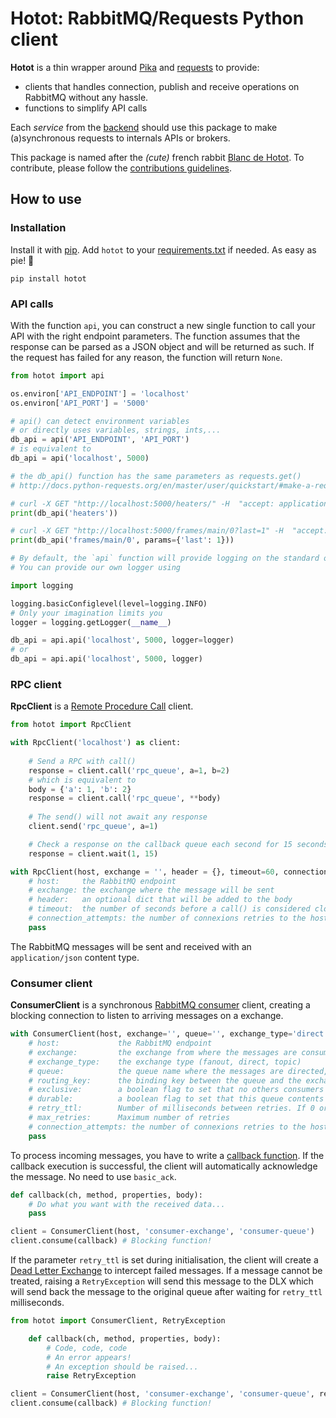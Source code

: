 # Hotot: RabbitMQ/Requests Python client

**Hotot** is a thin wrapper around [Pika](https://github.com/pika/pika) and [requests](http://docs.python-requests.org/en/master/) to provide: 
* clients that handles connection, publish and receive operations on RabbitMQ without any hassle.
* functions to simplify API calls

Each *service* from the [backend](https://gitlab.lancey.fr/nuage/backend) should use this package to make (a)synchronous requests to internals APIs or brokers.

This package is named after the *(cute)* french rabbit [Blanc de Hotot](https://en.wikipedia.org/wiki/Blanc_de_Hotot). To contribute, please follow the [contributions guidelines](CONTRIBUTING.md).

## How to use


### Installation

Install it with [pip](https://pypi.org/project/pip/). Add `hotot` to your [requirements.txt](https://pip.pypa.io/en/stable/user_guide/#id1) if needed. As easy as pie! 🥧

```
pip install hotot
```


### API calls

With the function `api`, you can construct a new single function to call your API with the right endpoint parameters. The function assumes that the response can be parsed as a JSON object and will be returned as such. If the request has failed for any reason, the function will return `None`.

``` python
from hotot import api

os.environ['API_ENDPOINT'] = 'localhost'
os.environ['API_PORT'] = '5000'

# api() can detect environment variables 
# or directly uses variables, strings, ints,...
db_api = api('API_ENDPOINT', 'API_PORT')
# is equivalent to
db_api = api('localhost', 5000)

# the db_api() function has the same parameters as requests.get()
# http://docs.python-requests.org/en/master/user/quickstart/#make-a-request

# curl -X GET "http://localhost:5000/heaters/" -H  "accept: application/json"
print(db_api('heaters')) 

# curl -X GET "http://localhost:5000/frames/main/0?last=1" -H  "accept: application/json"
print(db_api('frames/main/0', params={'last': 1}))

# By default, the `api` function will provide logging on the standard output to the `ERROR` level. 
# You can provide our own logger using

import logging

logging.basicConfiglevel(level=logging.INFO)
# Only your imagination limits you
logger = logging.getLogger(__name__)

db_api = api.api('localhost', 5000, logger=logger)
# or 
db_api = api.api('localhost', 5000, logger)

```


### RPC client

**RpcClient** is a [Remote Procedure Call](https://www.rabbitmq.com/tutorials/tutorial-six-python.html) client.

``` python
from hotot import RpcClient

with RpcClient('localhost') as client:
    
    # Send a RPC with call()
    response = client.call('rpc_queue', a=1, b=2)
    # which is equivalent to
    body = {'a': 1, 'b': 2}
    response = client.call('rpc_queue', **body)
    
    # The send() will not await any response
    client.send('rpc_queue', a=1)

    # Check a response on the callback queue each second for 15 seconds
    response = client.wait(1, 15)

with RpcClient(host, exchange = '', header = {}, timeout=60, connection_attempts=100) as client:
    # host:     the RabbitMQ endpoint
    # exchange: the exchange where the message will be sent
    # header:   an optional dict that will be added to the body
    # timeout:  the number of seconds before a call() is considered closed
    # connection_attempts: the number of connexions retries to the host before aborting
    pass
```

The RabbitMQ messages will be sent and received with an `application/json` content type.



### Consumer client

**ConsumerClient** is a synchronous [RabbitMQ consumer](https://www.rabbitmq.com/tutorials/tutorial-three-python.html) client, creating a blocking connection to listen to arriving messages on a exchange.

``` python
with ConsumerClient(host, exchange='', queue='', exchange_type='direct', routing_key=None, exclusive=False, durable=False, retry_ttl=None, max_retries=None, **kwargs) as client:
    # host:             the RabbitMQ endpoint
    # exchange:         the exchange from where the messages are consumed
    # exchange_type:    the exchange type (fanout, direct, topic)
    # queue:            the queue name where the messages are directed, an empty string will define a random name
    # routing_key:      the binding key between the queue and the exchange
    # exclusive:        a boolean flag to set that no others consumers can be feed from this queue
    # durable:          a boolean flag to set that this queue contents may not be destroyed in case of failure
    # retry_ttl:        Number of milliseconds between retries. If 0 or None, no retry strategy.
    # max_retries:      Maximum number of retries
    # connection_attempts: the number of connexions retries to the host before aborting   
    pass
```

To process incoming messages, you have to write a [callback function](https://www.rabbitmq.com/tutorials/tutorial-two-python.html). If the callback execution is successful, the client will automatically acknowledge the message. No need to use `basic_ack`.

``` python
def callback(ch, method, properties, body):
    # Do what you want with the received data...
    pass 

client = ConsumerClient(host, 'consumer-exchange', 'consumer-queue')
client.consume(callback) # Blocking function!
```

If the parameter `retry_ttl` is set during initialisation, the client will create a [Dead Letter Exchange](https://www.rabbitmq.com/dlx.html) to intercept failed messages. If a message cannot be treated, raising a `RetryException` will send this message to the DLX which will send back the message to the original queue after waiting for `retry_ttl` milliseconds.

``` python
from hotot import ConsumerClient, RetryException

    def callback(ch, method, properties, body):
        # Code, code, code
        # An error appears!
        # An exception should be raised...
        raise RetryException

client = ConsumerClient(host, 'consumer-exchange', 'consumer-queue', retry_ttl=1000, max_retries=5)
client.consume(callback) # Blocking function!
```

